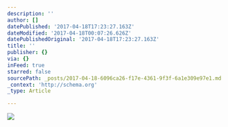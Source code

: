 ```yaml
---
description: ''
author: []
datePublished: '2017-04-18T17:23:27.163Z'
dateModified: '2017-04-18T00:07:26.626Z'
datePublishedOriginal: '2017-04-18T17:23:27.163Z'
title: ''
publisher: {}
via: {}
inFeed: true
starred: false
sourcePath: _posts/2017-04-18-6096ca26-f17e-4361-9f3f-6a1e309e97e1.md
_context: 'http://schema.org'
_type: Article

---
```

![](https://the-grid-user-content.s3-us-west-2.amazonaws.com/5abee90f-e086-4b07-a1ce-9807959ad00c.jpg)